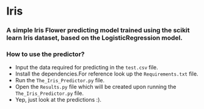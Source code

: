 # Iris

### A simple Iris Flower predicting model trained using the scikit learn Iris dataset, based on the LogisticRegression model.
### How to use the predictor?
* Input the data required for predicting in the `test.csv` file.
* Install the dependencies.For reference look up the `Requirements.txt` file.
* Run the `The_Iris_Predictor.py` file.
* Open the `Results.py` file which will be created upon running the `The_Iris_Predictor.py` file.
* Yep, just look at the predictions :).
